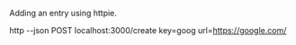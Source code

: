 
Adding an entry using httpie.

http --json POST localhost:3000/create key=goog url=https://google.com/
